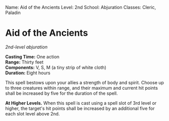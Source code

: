 Name: Aid of the Ancients
Level: 2nd
School: Abjuration
Classes: Cleric, Paladin

# Aid of the Ancients
_2nd-level abjuration_

**Casting Time:** One action    
**Range:** Thirty feet    
**Components:** V, S, M (a tiny strip of white cloth)   
**Duration:** Eight hours 

This spell bestows upon your allies a strength of body and spirit. Choose up to three creatures within range, and their maximum and current hit points shall be increased by five for the duration of the spell. 

**At Higher Levels.** When this spell is cast using a spell slot of 3rd level or higher, the target's hit points shall be increased by an additional five for each slot level above 2nd. 

